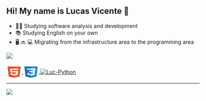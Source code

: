 ## Hi! My name is Lucas Vicente 👋
 - 🧑‍🎓 Studying software analysis and development
 - 📚 Studying English on your own
 - 🖥 🔜 💻 Migrating from the infrastructure area to the programming area

<div>
  <a href="https://github.com/Llucas-Pt">
  <img height="180em" src="https://github-readme-stats.vercel.app/api?username=Llucas-Pt&show_icons=true&theme=dark&include_all_commits=true&count_private=true"/>
  
</div>

<div style="display: inline_block"><br>
  <img align="center" alt="Luc-HTML" height="30" width="40" src="https://raw.githubusercontent.com/devicons/devicon/master/icons/html5/html5-original.svg">
  <img align="center" alt="Luc-CSS" height="30" width="40" src="https://raw.githubusercontent.com/devicons/devicon/master/icons/css3/css3-original.svg">
  <img align="center" alt="Luc-Python" height="30" width="40" src="https://cdn.jsdelivr.net/gh/devicons/devicon/icons/mysql/mysql-original-wordmark.svg" />

</div>
<hr>

<div>
  <a href="https://www.linkedin.com/in/lucas-vicente-564244174/" tang="_blank"> <img src = "https://img.shields.io/badge/LinkedIn-0077B5?style=for-the-badge&logo=linkedin&logoColor=white" tang="_blank" </img> </a>
  
  
 </div>
